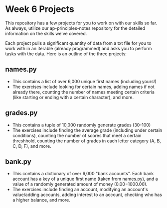 # Week 6 Projects

This repository has a few projects for you to work on with our skills so far. As always, utilize our ap-principles-notes repository for the detailed information on the skills we've covered.

Each project pulls a significant quantity of data from a txt file for you to work with in an iterable (already programmed) and asks you to perform tasks with the data.
Here is an outline of the three projects:

## names.py

- This contains a list of over 6,000 unique first names (including yours!)
- The exercises include looking for certain names, adding names if not already there, counting the number of names meeting certain criteria (like starting or ending with a certain character), and more.

## grades.py

- This contains a tuple of 10,000 randomly generate grades (30-100)
- The exercises include finding the average grade (including under certain conditions), counting the number of scores that meet a certain threshhold, counting the number of grades in each letter category (A, B, C, D, F), and more.

## bank.py

- This contains a dictionary of over 6,000 "bank accounts". Each bank account has a key of a unique first name (taken from names.py), and a value of a randomly generated amount of money ($0.00-$1000.00).
- The exercises include finding an account, modifying an account's value/adding accounts, adding interest to an account, checking who has a higher balance, and more.
